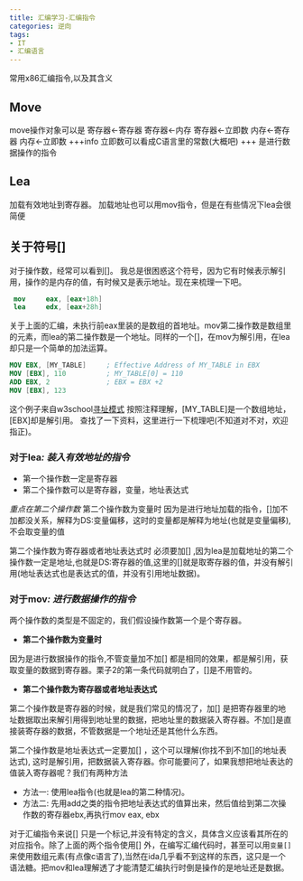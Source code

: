 ```yaml
---
title: 汇编学习-汇编指令
categories: 逆向
tags:
- IT
- 汇编语言
---
```

常用x86汇编指令,以及其含义
<!--more-->

## Move
move操作对象可以是
寄存器<-寄存器
寄存器<-内存
寄存器<-立即数
内存<-寄存器
内存<-立即数
+++info
立即数可以看成C语言里的常数(大概吧)
+++
是进行数据操作的指令

## Lea
加载有效地址到寄存器。
加载地址也可以用mov指令，但是在有些情况下lea会很简便


## 关于符号[]
对于操作数，经常可以看到[]。
我总是很困惑这个符号，因为它有时候表示解引用，操作的是内存的值，有时候又是表示地址。现在来梳理一下吧。
```nasm 例子1
 mov     eax, [eax+18h]
 lea     edx, [eax+28h]
```
关于上面的汇编，未执行前eax里装的是数组的首地址。mov第二操作数是数组里的元素，而lea的第二操作数是一个地址。同样的一个[]，在mov为解引用，在lea却只是一个简单的加法运算。
```nasm 例子2
MOV EBX, [MY_TABLE]     ; Effective Address of MY_TABLE in EBX
MOV [EBX], 110          ; MY_TABLE[0] = 110
ADD EBX, 2              ; EBX = EBX +2
MOV [EBX], 123
```
这个例子来自w3school[寻址模式](https://www.w3schools.cn/assembly/assembly_addressing_modes.html)
按照注释理解，[MY_TABLE]是一个数组地址，
[EBX]却是解引用。
查找了一下资料，这里进行一下梳理吧(不知道对不对，欢迎指正)。 

### **对于lea**_: 装入有效地址的指令_
 - 第一个操作数一定是寄存器
 - 第二个操作数可以是寄存器，变量，地址表达式 
 
_重点在第二个操作数_
第二个操作数为变量时
 因为是进行地址加载的指令，[]加不加都没关系，解释为DS:变量偏移，这时的变量都是解释为地址(也就是变量偏移),不会取变量的值
 
第二个操作数为寄存器或者地址表达式时
 必须要加[] ,因为lea是加载地址的第二个操作数一定是地址,也就是DS:寄存器的值,这里的[]就是取寄存器的值，并没有解引用(地址表达式也是表达式的值，并没有引用地址数据)。
 
 
### **对于mov**_: 进行数据操作的指令_ 

两个操作数的类型是不固定的，我们假设操作数第一个是个寄存器。
 - **第二个操作数为变量时**

因为是进行数据操作的指令,不管变量加不加[] 都是相同的效果，都是解引用，获取变量的数据到寄存器。栗子2的第一条代码就明白了，[]是不用管的。
 - **第二个操作数为寄存器或者地址表达式**
 
 
 第二个操作数是寄存器的时候，就是我们常见的情况了，加[] 是把寄存器里的地址数据取出来解引用得到地址里的数据，把地址里的数据装入寄存器。不加[]是直接装寄存器的数据，不管数据是一个地址还是其他什么东西。
 
 第二个操作数是地址表达式一定要加[] ，这个可以理解(你找不到不加[]的地址表达式), 这时是解引用，把数据装入寄存器。你可能要问了，如果我想把地址表达的值装入寄存器呢？我们有两种方法
  - 方法一: 使用lea指令(也就是lea的第二种情况)。
  - 方法二: 先用add之类的指令把地址表达式的值算出来，然后值给到第二次操作数的寄存器ebx,再执行mov eax, ebx
  
对于汇编指令来说[] 只是一个标记,并没有特定的含义，具体含义应该看其所在的对应指令。除了上面的两个指令使用[] 外，在编写汇编代码时，甚至可以用`变量[]`来使用数组元素(有点像c语言了),当然在ida几乎看不到这样的东西，这只是一个语法糖。把mov和lea理解透了才能清楚汇编执行时倒是操作的是地址还是数据。
 
 



